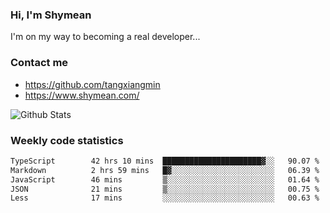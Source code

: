 ### Hi, I'm Shymean

I'm on my way to becoming a real developer...

### Contact me

- <https://github.com/tangxiangmin>
- <https://www.shymean.com/>

![Github Stats](https://github-readme-stats.vercel.app/api?username=tangxiangmin&show_icons=true&theme=dark)


###  Weekly code statistics

<!--START_SECTION:waka-->

```txt
TypeScript        42 hrs 10 mins  ██████████████████████▓░░   90.07 %
Markdown          2 hrs 59 mins   █▓░░░░░░░░░░░░░░░░░░░░░░░   06.39 %
JavaScript        46 mins         ▒░░░░░░░░░░░░░░░░░░░░░░░░   01.64 %
JSON              21 mins         ▒░░░░░░░░░░░░░░░░░░░░░░░░   00.75 %
Less              17 mins         ░░░░░░░░░░░░░░░░░░░░░░░░░   00.63 %
```

<!--END_SECTION:waka-->